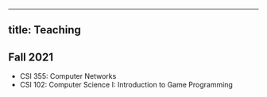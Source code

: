 ---
title: Teaching 
--

## Fall 2021
* CSI 355: Computer Networks
* CSI 102: Computer Science I: Introduction to Game Programming
